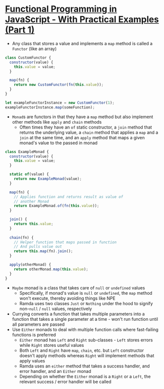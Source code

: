 # [Functional Programming in JavaScript - With Practical Examples (Part 1)](https://medium.com/free-code-camp/functional-programming-in-js-with-practical-examples-part-1-87c2b0dbc276?)

* Any class that stores a value and implements a `map` method is called a `Functor` (like an array)

```javascript
class CustomFunctor {
  constructor(value) {
    this.value = value;
  }

  map(fn) {
    return new CustomFunctor(fn(this.value));
  }
}

let exampleFunctorInstance = new CustomFunctor(1);
exampleFunctorInstance.map(someFunction);
```

* `Monad`s are functors in that they have a `map` method but also implement other methods like `apply` and `chain` methods
  * Often times they have an `of` static constructor, a `join` method that returns the underlying value, a `chain` method that applies a `map` and a `join` at the same time, and an `apply` method that maps a given monad's value to the passed in monad

```javascript
class ExampleMonad {
  constructor(value) {
    this.value = value;
  }

  static of(value) {
    return new ExampleMonad(value);
  }

  map(fn) {
    // Applies function and returns result as value of
    // another Monad
    return ExampleMonad.of(fn(this.value));
  }

  join() {
    return this.value;
  }
  
  chain(fn) {
    // Helper function that maps passed in function
    // And pulls value out
    return this.map(fn).join();
  }

  apply(otherMonad) {
    return otherMonad.map(this.value);
  }
}
```

* `Maybe` monad is a class that takes care of `null` or `undefined` values
  * Specifically, if monad's value is `null` or `undefined`, the `map` method won't execute, thereby avoiding things like NPE
  * Ramda uses two classes `Just` or `Nothing` under the hood to signify non-`null` / `null` values, respectively
* Currying converts a function that takes multiple parameters into a function that takes a single parameter at a time - won't run function until all parameters are passed
* Use `Either` monads to deal with multiple function calls where fast-failing functions is preferred
  * `Either` monad has `Left` and `Right` sub-classes - `Left` stores errors while `Right` stores useful values
  * Both `Left` and `Right` have `map`, `chain`, etc. but `Left` constructor doesn't apply methods whereas `Right` will implement methods that apply values
  * Ramda uses an `either` method that takes a success handler, and error handler, and an `Either` monad
  * Depending on whether the `Either` monad is a `Right` or a `Left`, the relevant success / error handler will be called
